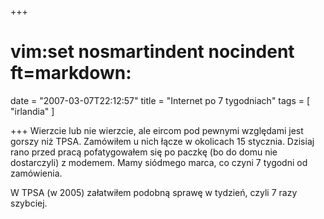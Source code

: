+++
# vim:set nosmartindent nocindent ft=markdown:
date = "2007-03-07T22:12:57"
title = "Internet po 7 tygodniach"
tags = [ "irlandia" ]

+++
Wierzcie lub nie wierzcie, ale eircom pod pewnymi względami jest gorszy niż
TPSA. Zamówiłem u nich łącze w okolicach 15 stycznia. Dzisiaj rano przed pracą
pofatygowałem się po paczkę (bo do domu nie dostarczyli) z modemem. Mamy
siódmego marca, co czyni 7 tygodni od zamówienia.

W TPSA (w 2005) załatwiłem podobną sprawę w tydzień, czyli 7 razy szybciej.
<!--more-->

